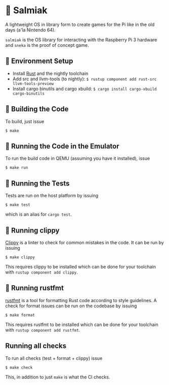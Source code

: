 # 🖤 Salmiak

A lightweight OS in library form to create games for the Pi
like in the old days (a'la Nintendo 64).

`salmiak` is the OS library for interacting with the Raspberry Pi 3
hardware and `sneka` is the proof of concept game.

## 🔧 Environment Setup

- Install [Rust](https://rustup.rs/) and the nightly toolchain
- Add src and llvm-tools (to nightly): `$ rustup component add rust-src llvm-tools-preview`
- Install cargo binutils and cargo xbuild: `$ cargo install cargo-xbuild cargo-binutils`

## 🚜 Building the Code

To build, just issue

	$ make

## 🏃 Running the Code in the Emulator

To run the build code in QEMU (assuming you have it installed), issue

	$ make run

## 🧪 Running the Tests

Tests are run on the host platform by issuing

	$ make test

which is an alias for `cargo test`.

## 🚩 Running clippy

[Clippy](https://github.com/rust-lang/rust-clippy) is a linter to check for common mistakes in the
code. It can be run by issuing

	$ make clippy

This requires clippy to be installed which can be done for your toolchain with `rustup component add
clippy`.

## 📏 Running rustfmt
[rustfmt](https://github.com/rust-lang/rustfmt) is a tool for formatting Rust code according to
style guidelines. A check for format issues can be run on the codebase by issuing

	$ make format


This requires rustfmt to be installed which can be done for your toolchain with `rustup component add
rustfmt`.

## Running all checks

To run all checks (test + format + clippy) issue

	$ make check

This, in addition to just `make` is what the CI checks.
